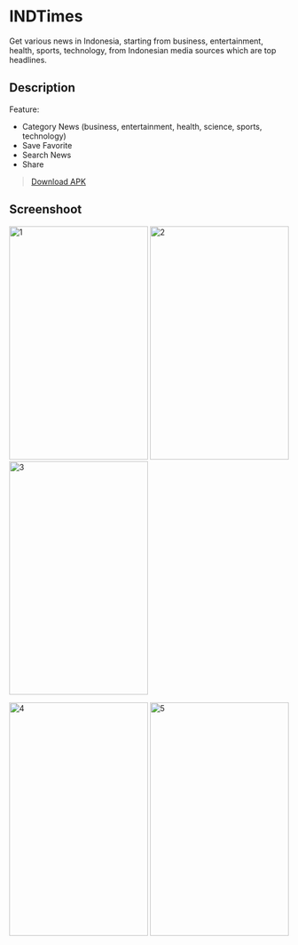 # INDTimes
Get various news in Indonesia, starting from business, entertainment, health, sports, technology, from Indonesian media sources which are top headlines.

## Description
Feature: 
- Category News (business, entertainment, health, science, sports, technology)
- Save Favorite
- Search News
- Share

> [Download APK](https://indtimes.en.aptoide.com)

## Screenshoot
<img src="https://developers.uptodown.com/tmpfiles/746913-001.jpg" alt="1" width="250" height="420"> <img src="https://developers.uptodown.com/tmpfiles/746913-002.jpg" alt="2" width="250" height="420"> <img src="https://developers.uptodown.com/tmpfiles/746913-003.jpg" alt="3" width="250" height="420"> </br>

<img src="https://developers.uptodown.com/tmpfiles/746913-004.jpg" alt="4" width="250" height="420"> <img src="https://developers.uptodown.com/tmpfiles/746913-005.jpg" alt="5" width="250" height="420"> 
